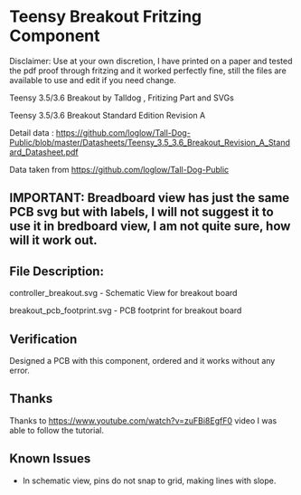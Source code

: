 # Teensy Breakout Fritzing Component
Disclaimer: Use at your own discretion, I have printed on a paper and tested the pdf proof through fritzing and it worked perfectly fine, still the files are available to use and edit if you need change.

Teensy 3.5/3.6 Breakout by Talldog , Fritizing Part and SVGs

Teensy 3.5/3.6 Breakout Standard Edition Revision A

Detail data : https://github.com/loglow/Tall-Dog-Public/blob/master/Datasheets/Teensy_3.5_3.6_Breakout_Revision_A_Standard_Datasheet.pdf

Data taken from https://github.com/loglow/Tall-Dog-Public

## IMPORTANT: Breadboard view has just the same PCB svg but with labels, I will not suggest it to use it in bredboard view, I am not quite sure, how will it work out.



## File Description:

controller_breakout.svg - Schematic View for breakout board

breakout_pcb_footprint.svg - PCB footprint for breakout board   

## Verification
Designed a PCB with this component, ordered and it works without any error.

## Thanks

Thanks to https://www.youtube.com/watch?v=zuFBi8EgfF0 video I was able to follow the tutorial.

## Known Issues

* In schematic view, pins do not snap to grid, making lines with slope.
